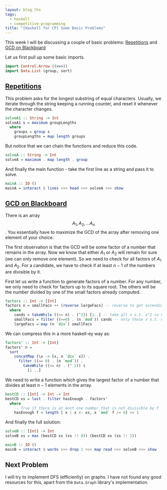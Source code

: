 ```yaml
---
layout: blog_lhs
tags:
  - haskell
  - competitive-programming
title: "[Haskell for CP] Some Basic Problems"
---
```


This week I will be discussing a couple of basic problems:
[Repetitions](https://cses.fi/problemset/task/1069) and [GCD on
Blackboard](https://atcoder.jp/contests/abc125/tasks/abc125_c)
<!--more-->

Let us first pull up some basic imports.

``` haskell
import Control.Arrow ((>>>))
import Data.List (group, sort)
```

## [Repetitions](https://cses.fi/problemset/task/1069)

This problem asks for the longest substring of equal characters.
Usually, we iterate through the string keeping a running counter, and
reset it whenever the character changes.

``` haskell
solveA1 :: String -> Int
solveA1 s = maximum groupLengths
  where
    groups = group s
    groupLengths = map length groups
```

But notice that we can chain the functions and reduce this code.

``` haskell
solveA :: String -> Int
solveA = maximum . map length . group
```

And finally the main function - take the first line as a string and pass
it to solve.

``` haskell
mainA :: IO ()
mainA = interact $ lines >>> head >>> solveA >>> show
```

## [GCD on Blackboard](https://atcoder.jp/contests/abc125/tasks/abc125_c)

There is an array $$A_1, A_2, \ldots A_n$$. You essentially have to
maximize the GCD of the array after removing one element of your choice.

The first observation is that the GCD will be some factor of a number
that remains in the array. Now we know that either $A_1$ or $A_2$ will
remain for sure (we can only remove one element). So we need to check
for all factors of $A_1$ and $A_2$. For a candidate, we have to check if
at least $n - 1$ of the numbers are divisible by it.

First let us write a function to generate factors of a number. For any
number, we only need to check for factors up to its square root. The
others will be the number divided by one of the small factors already
computed.

``` haskell
factors :: Int -> [Int]
factors n = smallFacs ++ (reverse largeFacs) -- reverse to get ascending order
  where
    cands = takeWhile ((<= n) . (^2)) [1..] -- take all x s.t. x^2 <= n
    smallFacs = filter ((==0) . (n `mod`)) cands -- only those x s.t. n `mod` x == 0
    largeFacs = map (n `div`) smallFacs
```

We can compress this in a more haskell-ey way as:

``` haskell
factors' :: Int -> [Int]
factors' n =
  sort .
    concatMap (\x -> [x, n `div` x]) .
      filter ((== 0) . (n `mod`)) .
        takeWhile ((<= n) . (^ 2)) $
          [1 ..]
```

We need to write a function which gives the largest factor of a number
that divides at least $n - 1$ elements in the array.

``` haskell
bestCD :: [Int] -> Int -> Int
bestCD xs = last . filter hasEnough . factors'
  where
    -- True if there is at most one number that is not divisible by f
    hasEnough f = length [ x | x <- xs, x `mod` f /= 0] <= 1
```

And finally the full solution:

``` haskell
solveB :: [Int] -> Int
solveB xs = max (bestCD xs (xs !! 0)) (bestCD xs (xs !! 1))
```

``` haskell
mainB :: IO ()
mainB = interact $ words >>> drop 1 >>> map read >>> solveB >>> show
```

## Next Problem

I will try to implement DFS (efficiently) on graphs. I have not found
any good resources for this, apart from the `Data.Graph` library's
implementation.
